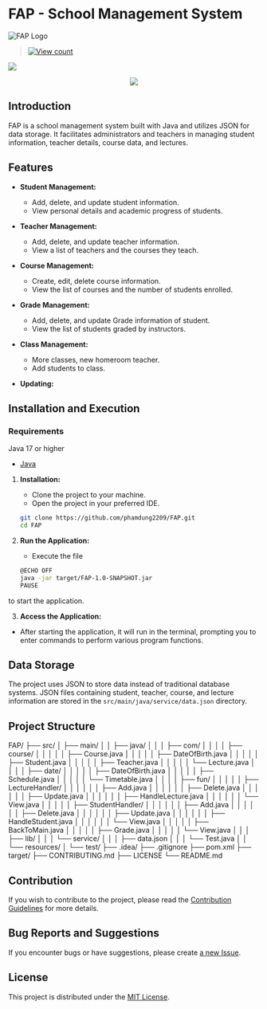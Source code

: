 # FAP - School Management System

![FAP Logo](https://fap.fpi.edu.vn/logo-Btec.jpg)

> [![View count](https://visitcount.itsvg.in/api?id=lucthienphong1120&color=6&icon=0&pretty=true)](https://visitcount.itsvg.in/api?id=phamdung2209)

<img src="https://user-images.githubusercontent.com/73097560/115834477-dbab4500-a447-11eb-908a-139a6edaec5c.gif">

<p align="center" color="#36BCF7FF"><img src="https://readme-typing-svg.herokuapp.com?lines=I'm+Dung+Pham;I'm+a+Full+Stack+Developer;I'm+a+Blogger"></p>

## Introduction

FAP is a school management system built with Java and utilizes JSON for data storage. It facilitates administrators and teachers in managing student information, teacher details, course data, and lectures.

## Features

- **Student Management:**
  - Add, delete, and update student information.
  - View personal details and academic progress of students.

- **Teacher Management:**
  - Add, delete, and update teacher information.
  - View a list of teachers and the courses they teach.

- **Course Management:**
  - Create, edit, delete course information.
  - View the list of courses and the number of students enrolled.

- **Grade Management:**
  - Add, delete, and update Grade information of student.
  - View the list of students graded by instructors.

- **Class Management:**
  - More classes, new homeroom teacher.
  - Add students to class.

- **Updating:**

## Installation and Execution

### Requirements
Java 17 or higher
- [Java](https://www.oracle.com/java/technologies/javase-downloads.html)

1. **Installation:**
   - Clone the project to your machine.
   - Open the project in your preferred IDE.

    ```bash
    git clone https://github.com/phamdung2209/FAP.git
    cd FAP
    ```

2. **Run the Application:**
   - Execute the file 
    ```bash
    @ECHO OFF
    java -jar target/FAP-1.0-SNAPSHOT.jar
    PAUSE
    ```

to start the application.

3. **Access the Application:**
- After starting the application, it will run in the terminal, prompting you to enter commands to perform various program functions.

## Data Storage

The project uses JSON to store data instead of traditional database systems. JSON files containing student, teacher, course, and lecture information are stored in the `src/main/java/service/data.json` directory.

## Project Structure

FAP/
├── src/
│   ├── main/
│   │   ├── java/
│   │   │   ├── com/
│   │   │   │   ├── course/
│   │   │   │   │   ├── Course.java
│   │   │   │   │   ├── DateOfBirth.java
│   │   │   │   │   ├── Student.java
│   │   │   │   │   ├── Teacher.java
│   │   │   │   │   └── Lecture.java
│   │   │   │   ├── date/
│   │   │   │   │   ├── DateOfBirth.java
│   │   │   │   │   ├── Schedule.java
│   │   │   │   │   └── Timetable.java
│   │   │   │   ├── fun/
│   │   │   │   │   ├── LectureHandler/
│   │   │   │   │   │   ├── Add.java
│   │   │   │   │   │   ├── Delete.java
│   │   │   │   │   │   ├── Update.java
│   │   │   │   │   │   ├── HandleLecture.java
│   │   │   │   │   │   └── View.java
│   │   │   │   │   ├── StudentHandler/
│   │   │   │   │   │   ├── Add.java
│   │   │   │   │   │   ├── Delete.java
│   │   │   │   │   │   ├── Update.java
│   │   │   │   │   │   ├── HandleStudent.java
│   │   │   │   │   │   └── View.java
│   │   │   │   │   ├── BackToMain.java
│   │   │   │   │   ├── Grade.java
│   │   │   │   │   └── View.java
│   │   │   ├── lib/
│   │   │   └── service/
│   │   │       ├── data.json
│   │   │       └── Test.java
│   │   └── resources/
│   └── test/
├── .idea/
├── .gitignore
├── pom.xml
├── target/
├── CONTRIBUTING.md
├── LICENSE
└── README.md

## Contribution

If you wish to contribute to the project, please read the [Contribution Guidelines](CONTRIBUTING.md) for more details.

## Bug Reports and Suggestions

If you encounter bugs or have suggestions, please create [a new Issue](https://github.com/phamdung2209/FAP/issues).

## License

This project is distributed under the [MIT License](LICENSE).
